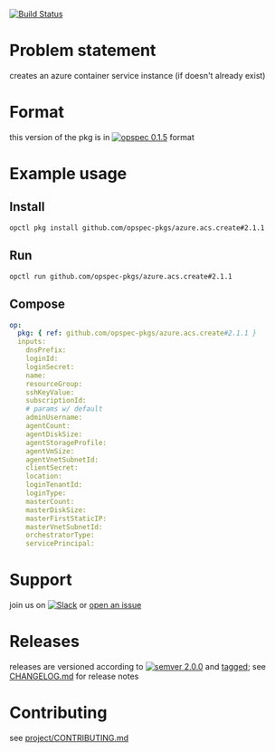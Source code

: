 [![Build Status](https://travis-ci.org/opspec-pkgs/azure.acs.create.svg?branch=master)](https://travis-ci.org/opspec-pkgs/azure.acs.create)


# Problem statement

creates an azure container service instance (if doesn't already exist)

# Format

this version of the pkg is in [![opspec 0.1.5](https://img.shields.io/badge/opspec-0.1.5-brightgreen.svg?colorA=6b6b6b&colorB=fc16be)](https://opspec.io/0.1.5/packages.html) format

# Example usage

## Install

```shell
opctl pkg install github.com/opspec-pkgs/azure.acs.create#2.1.1
```

## Run

```
opctl run github.com/opspec-pkgs/azure.acs.create#2.1.1
```

## Compose

```yaml
op:
  pkg: { ref: github.com/opspec-pkgs/azure.acs.create#2.1.1 }
  inputs:
    dnsPrefix:
    loginId:
    loginSecret:
    name:
    resourceGroup:
    sshKeyValue:
    subscriptionId:
    # params w/ default
    adminUsername:
    agentCount:
    agentDiskSize:
    agentStorageProfile:
    agentVmSize:
    agentVnetSubnetId:
    clientSecret:
    location:
    loginTenantId:
    loginType:
    masterCount:
    masterDiskSize:
    masterFirstStaticIP:
    masterVnetSubnetId:
    orchestratorType:
    servicePrincipal:
```

# Support

join us on
[![Slack](https://opspec-slackin.herokuapp.com/badge.svg)](https://opspec-slackin.herokuapp.com/)
or
[open an issue](https://github.com/opspec-pkgs/azure.acs.create/issues)

# Releases

releases are versioned according to
[![semver 2.0.0](https://img.shields.io/badge/semver-2.0.0-brightgreen.svg)](http://semver.org/spec/v2.0.0.html)
and [tagged](https://git-scm.com/book/en/v2/Git-Basics-Tagging); see
[CHANGELOG.md](CHANGELOG.md) for release notes

# Contributing

see
[project/CONTRIBUTING.md](https://github.com/opspec-pkgs/project/blob/master/CONTRIBUTING.md)
